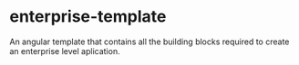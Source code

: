 # enterprise-template
An angular template that contains all the building blocks required to create an enterprise level aplication.
